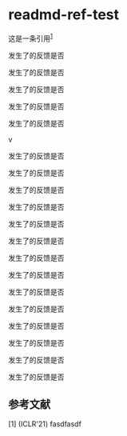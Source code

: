 # readmd-ref-test

这是一条引用<sup><a href="#ref1">1</a></sup>

发生了的反馈是否

发生了的反馈是否

发生了的反馈是否

发生了的反馈是否

发生了的反馈是否

v

发生了的反馈是否

发生了的反馈是否

发生了的反馈是否

发生了的反馈是否

发生了的反馈是否

发生了的反馈是否

发生了的反馈是否

发生了的反馈是否

发生了的反馈是否

发生了的反馈是否

发生了的反馈是否

发生了的反馈是否

发生了的反馈是否

发生了的反馈是否



## 参考文献

[1] <span id="ref1">(ICLR'21) fasdfasdf</span>


